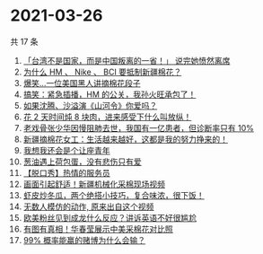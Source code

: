 # 2021-03-26

共 17 条

<!-- BEGIN ZHIHUVIDEO -->
<!-- 最后更新时间 Fri Mar 26 2021 04:02:19 GMT+0800 (China Standard Time) -->
1. [「台湾不是国家，而是中国叛离的一省！」 说完她愤然离席](https://www.zhihu.com/zvideo/1358388779456270336)
1. [为什么 HM 、 Nike 、 BCI 要抵制新疆棉花？](https://www.zhihu.com/zvideo/1358245292089892865)
1. [爆笑…一位美国黑人讲摘棉花段子](https://www.zhihu.com/zvideo/1358535598861524992)
1. [搞笑：紧急插播，HM 的公关，我孙火旺承包了！](https://www.zhihu.com/zvideo/1358528626779033600)
1. [如果沈腾、沙溢演《山河令》你爱吗？](https://www.zhihu.com/zvideo/1357417261238788096)
1. [花 2 天时间炖 8 块肉，进来感受下什么叫放纵！](https://www.zhihu.com/zvideo/1358401179735740416)
1. [老戏骨张少华因慢阻肺去世，我国有一亿患者，但诊断率只有 10%](https://www.zhihu.com/zvideo/1358535890609061889)
1. [新疆摘棉花女工：生活越来越好，这都是我的努力挣来的！](https://www.zhihu.com/zvideo/1358465581478436864)
1. [我想我还会是个让座青年](https://www.zhihu.com/zvideo/1358448244578803712)
1. [葱油遇上荷包蛋，没有悲伤只有爱](https://www.zhihu.com/zvideo/1358434360312606720)
1. [【脱口秀】热情的服务员](https://www.zhihu.com/zvideo/1358426186259959808)
1. [画面引起舒适！新疆机械化采棉现场视频](https://www.zhihu.com/zvideo/1358499413602750464)
1. [虾皮炒冬瓜，两个绝搭小技巧，复合味浓，很下饭！](https://www.zhihu.com/zvideo/1358471816969900032)
1. [无数人模仿的动作, 原来出自这个视频](https://www.zhihu.com/zvideo/1358113026286235648)
1. [欧美粉丝见到成龙什么反应？讲诉英语不好很尴尬](https://www.zhihu.com/zvideo/1358501947910193152)
1. [有图有真相！华春莹展示中美采棉花对比照](https://www.zhihu.com/zvideo/1358468230030393344)
1. [99% 概率能赢的赌博为什么会输？](https://www.zhihu.com/zvideo/1358397407470993408)
<!-- END ZHIHUVIDEO -->
